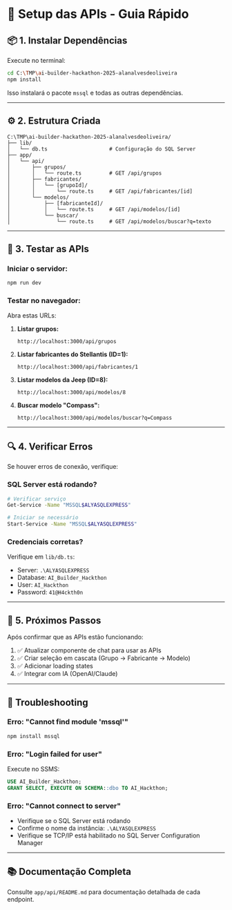 # 🚀 Setup das APIs - Guia Rápido

## 📦 **1. Instalar Dependências**

Execute no terminal:

```bash
cd C:\TMP\ai-builder-hackathon-2025-alanalvesdeoliveira
npm install
```

Isso instalará o pacote `mssql` e todas as outras dependências.

---

## ⚙️ **2. Estrutura Criada**

```
C:\TMP\ai-builder-hackathon-2025-alanalvesdeoliveira/
├── lib/
│   └── db.ts                    # Configuração do SQL Server
├── app/
│   └── api/
│       ├── grupos/
│       │   └── route.ts         # GET /api/grupos
│       ├── fabricantes/
│       │   └── [grupoId]/
│       │       └── route.ts     # GET /api/fabricantes/[id]
│       └── modelos/
│           ├── [fabricanteId]/
│           │   └── route.ts     # GET /api/modelos/[id]
│           └── buscar/
│               └── route.ts     # GET /api/modelos/buscar?q=texto
```

---

## 🧪 **3. Testar as APIs**

### **Iniciar o servidor:**
```bash
npm run dev
```

### **Testar no navegador:**

Abra estas URLs:

1. **Listar grupos:**
   ```
   http://localhost:3000/api/grupos
   ```

2. **Listar fabricantes do Stellantis (ID=1):**
   ```
   http://localhost:3000/api/fabricantes/1
   ```

3. **Listar modelos da Jeep (ID=8):**
   ```
   http://localhost:3000/api/modelos/8
   ```

4. **Buscar modelo "Compass":**
   ```
   http://localhost:3000/api/modelos/buscar?q=Compass
   ```

---

## 🔍 **4. Verificar Erros**

Se houver erros de conexão, verifique:

### **SQL Server está rodando?**
```bash
# Verificar serviço
Get-Service -Name "MSSQL$ALYASQLEXPRESS"

# Iniciar se necessário
Start-Service -Name "MSSQL$ALYASQLEXPRESS"
```

### **Credenciais corretas?**
Verifique em `lib/db.ts`:
- Server: `.\ALYASQLEXPRESS`
- Database: `AI_Builder_Hackthon`
- User: `AI_Hackthon`
- Password: `41@H4ckth0n`

---

## 📝 **5. Próximos Passos**

Após confirmar que as APIs estão funcionando:

1. ✅ Atualizar componente de chat para usar as APIs
2. ✅ Criar seleção em cascata (Grupo → Fabricante → Modelo)
3. ✅ Adicionar loading states
4. ✅ Integrar com IA (OpenAI/Claude)

---

## 🐛 **Troubleshooting**

### **Erro: "Cannot find module 'mssql'"**
```bash
npm install mssql
```

### **Erro: "Login failed for user"**
Execute no SSMS:
```sql
USE AI_Builder_Hackthon;
GRANT SELECT, EXECUTE ON SCHEMA::dbo TO AI_Hackthon;
```

### **Erro: "Cannot connect to server"**
- Verifique se o SQL Server está rodando
- Confirme o nome da instância: `.\ALYASQLEXPRESS`
- Verifique se TCP/IP está habilitado no SQL Server Configuration Manager

---

## 📚 **Documentação Completa**

Consulte `app/api/README.md` para documentação detalhada de cada endpoint.
